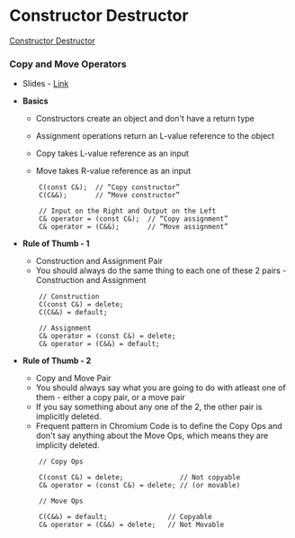 # Constructor Destructor

[Constructor Destructor](./docs/Constructor%20Destructor.pdf)



### Copy and Move Operators

* Slides -  [Link](https://docs.google.com/presentation/d/1aW5UvMqr7nIeWDMVlXh0It4pit8MBMlwfp1OcgwH9Zg/edit?resourcekey=0-w-NXIU6M8dxTngKHJxPOgw#slide=id.gd01c13137e_2_38)

*  **Basics** 

    *   Constructors create an object and don't have a return type
    *   Assignment operations return an L-value reference to the object
  
    *   Copy takes L-value reference as an input
    *   Move takes R-value reference as an input

  
    ```
        C(const C&);  // “Copy constructor”
        C(C&&);       // “Move constructor”

        // Input on the Right and Output on the Left
        C& operator = (const C&);  // “Copy assignment”
        C& operator = (C&&);       // “Move assignment”
    ```

*   **Rule of Thumb - 1**
  
    *   Construction and Assignment Pair
    *   You should always do the same thing to each one of these 2 pairs - Construction and Assignment

    ```
        // Construction
        C(const C&) = delete;
        C(C&&) = default;
        
        // Assignment
        C& operator = (const C&) = delete;
        C& operator = (C&&) = default;

    ```

*   **Rule of Thumb - 2** 
 
    *   Copy and Move Pair
    *   You should always say what you are going to do with atleast one of them - either a copy pair, or a move pair
    *   If you say something about any one of the 2, the other pair is implicitly deleted.
    *   Frequent pattern in Chromium Code is to define the Copy Ops and don't say anything about the Move Ops, which means they are implicity deleted. 

    ```
        // Copy Ops

        C(const C&) = delete;              // Not copyable
        C& operator = (const C&) = delete; // (or movable)
    ```

    ```
        // Move Ops

        C(C&&) = default;               // Copyable
        C& operator = (C&&) = delete;   // Not Movable
    ```